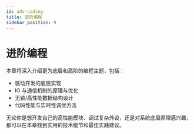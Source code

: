 ```yaml
---
id: adv-coding
title: 进阶编程
sidebar_position: 9
---
```


# 进阶编程

本章将深入介绍更为底层和高阶的编程主题，包括：

- 驱动开发的底层实现
- IO 与通信机制的原理与优化
- 无锁/高性能数据结构设计
- 代码性能与实时性调优方法

无论你是想开发自己的高性能模块、调试复杂外设，还是对系统底层原理感兴趣，都可以在本章找到实用的技术细节和最佳实践建议。
